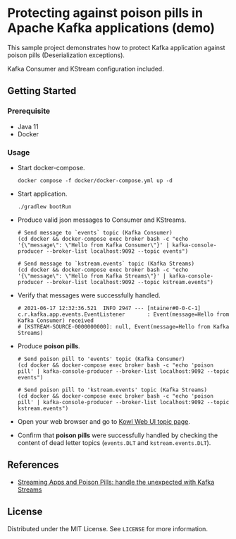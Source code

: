 # Protecting against poison pills in Apache Kafka applications (demo)

This sample project demonstrates how to protect Kafka application against poison pills (Deserialization exceptions).

Kafka Consumer and KStream configuration included.

## Getting Started

### Prerequisite

* Java 11
* Docker

### Usage

* Start docker-compose.
  ```shell
  docker compose -f docker/docker-compose.yml up -d
  ```

* Start application.
  ```shell
  ./gradlew bootRun
  ```

* Produce valid json messages to Consumer and KStreams.
  ```shell
  # Send message to `events` topic (Kafka Consumer)
  (cd docker && docker-compose exec broker bash -c "echo '{\"message\": \"Hello from Kafka Consumer\"}' | kafka-console-producer --broker-list localhost:9092 --topic events")
  
  # Send message to `kstream.events` topic (Kafka Streams)
  (cd docker && docker-compose exec broker bash -c "echo '{\"message\": \"Hello from Kafka Streams\"}' | kafka-console-producer --broker-list localhost:9092 --topic kstream.events")
  ```

* Verify that messages were successfully handled.
  ```shell
  # 2021-06-17 12:32:36.521  INFO 2947 --- [ntainer#0-0-C-1] c.r.kafka.app.events.EventListener       : Event(message=Hello from Kafka Consumer) received
  # [KSTREAM-SOURCE-0000000000]: null, Event(message=Hello from Kafka Streams)
  ```

* Produce **poison pills**.
  ```shell
  # Send poison pill to 'events' topic (Kafka Consumer)
  (cd docker && docker-compose exec broker bash -c "echo 'poison pill' | kafka-console-producer --broker-list localhost:9092 --topic events")
   
  # Send poison pill to 'kstream.events' topic (Kafka Streams)
  (cd docker && docker-compose exec broker bash -c "echo 'poison pill' | kafka-console-producer --broker-list localhost:9092 --topic kstream.events")
  ```

* Open your web browser and go to [Kowl Web UI topic page](http://localhost:8080/topics).

* Confirm that **poison pills** were successfully handled by checking the content of dead letter topics (`events.DLT`
  and `kstream.events.DLT`).
  
## References

* [Streaming Apps and Poison Pills: handle the unexpected with Kafka Streams](https://www.confluent.io/kafka-summit-san-francisco-2019/streaming-apps-and-poison-pills-handle-the-unexpected-with-kafka-streams/)

## License

Distributed under the MIT License. See `LICENSE` for more information.
